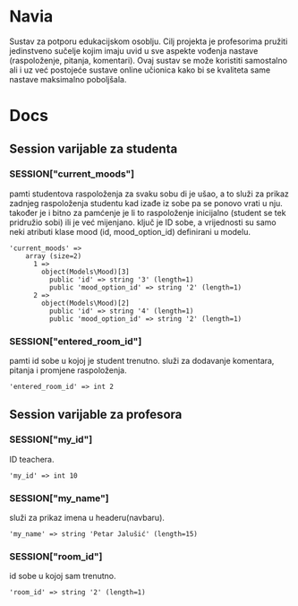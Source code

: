 # Navia
Sustav za potporu edukacijskom osoblju. Cilj projekta je profesorima pružiti jedinstveno sučelje kojim imaju uvid u sve aspekte vođenja nastave (raspoloženje, pitanja, komentari). Ovaj sustav se može koristiti samostalno ali i uz već postojeće sustave online učionica kako bi se kvaliteta same nastave maksimalno poboljšala.

# Docs

## Session varijable za studenta

### SESSION["current_moods"]
pamti studentova raspoloženja za svaku sobu di je ušao, a to služi za prikaz zadnjeg raspoloženja studentu kad izađe iz sobe pa se ponovo vrati u nju.
također je i bitno za pamćenje je li to raspoloženje inicijalno (student se tek pridružio sobi) ili je već mijenjano.
ključ je ID sobe, a vrijednosti su samo neki atributi klase mood (id, mood_option_id) definirani u modelu.
```
'current_moods' =>
    array (size=2)
      1 =>
        object(Models\Mood)[3]
          public 'id' => string '3' (length=1)
          public 'mood_option_id' => string '2' (length=1)
      2 =>
        object(Models\Mood)[2]
          public 'id' => string '4' (length=1)
          public 'mood_option_id' => string '2' (length=1)
```

### SESSION["entered_room_id"]
pamti id sobe u kojoj je student trenutno. služi za dodavanje komentara, pitanja i promjene raspoloženja.
```
'entered_room_id' => int 2
```

## Session varijable za profesora

### SESSION["my_id"]
ID teachera.
```
'my_id' => int 10
```

### SESSION["my_name"]
služi za prikaz imena u headeru(navbaru).
```
'my_name' => string 'Petar Jalušić' (length=15)
```

### SESSION["room_id"]
id sobe u kojoj sam trenutno.
```
'room_id' => string '2' (length=1)
```
